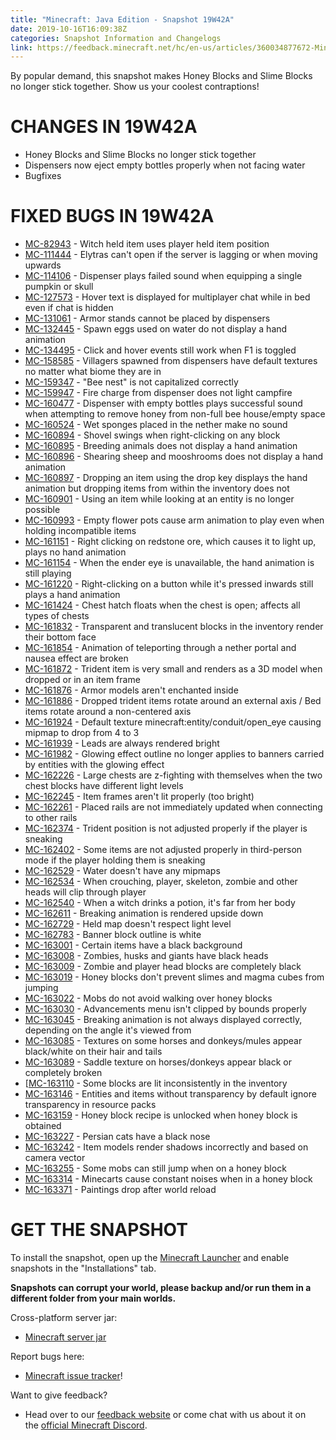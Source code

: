 ```yaml
---
title: "Minecraft: Java Edition - Snapshot 19W42A"
date: 2019-10-16T16:09:38Z
categories: Snapshot Information and Changelogs
link: https://feedback.minecraft.net/hc/en-us/articles/360034877672-Minecraft-Java-Edition-Snapshot-19W42A
---
```


By popular demand, this snapshot makes Honey Blocks and Slime Blocks no longer stick together. Show us your coolest contraptions!

# CHANGES IN 19W42A

- Honey Blocks and Slime Blocks no longer stick together
- Dispensers now eject empty bottles properly when not facing water
- Bugfixes

# FIXED BUGS IN 19W42A

- [MC-82943](https://bugs.mojang.com/browse/MC-82943) - Witch held item uses player held item position
- [MC-111444](https://bugs.mojang.com/browse/MC-111444) - Elytras can't open if the server is lagging or when moving upwards
- [MC-114106](https://bugs.mojang.com/browse/MC-114106) - Dispenser plays failed sound when equipping a single pumpkin or skull
- [MC-127573](https://bugs.mojang.com/browse/MC-127573) - Hover text is displayed for multiplayer chat while in bed even if chat is hidden
- [MC-131061](https://bugs.mojang.com/browse/MC-131061) - Armor stands cannot be placed by dispensers
- [MC-132445](https://bugs.mojang.com/browse/MC-132445) - Spawn eggs used on water do not display a hand animation
- [MC-134495](https://bugs.mojang.com/browse/MC-134495) - Click and hover events still work when F1 is toggled
- [MC-158585](https://bugs.mojang.com/browse/MC-158585) - Villagers spawned from dispensers have default textures no matter what biome they are in
- [MC-159347](https://bugs.mojang.com/browse/MC-159347) - "Bee nest" is not capitalized correctly
- [MC-159947](https://bugs.mojang.com/browse/MC-159947) - Fire charge from dispenser does not light campfire
- [MC-160477](https://bugs.mojang.com/browse/MC-160477) - Dispenser with empty bottles plays successful sound when attempting to remove honey from non-full bee house/empty space
- [MC-160524](https://bugs.mojang.com/browse/MC-160524) - Wet sponges placed in the nether make no sound
- [MC-160894](https://bugs.mojang.com/browse/MC-160894) - Shovel swings when right-clicking on any block
- [MC-160895](https://bugs.mojang.com/browse/MC-160895) - Breeding animals does not display a hand animation
- [MC-160896](https://bugs.mojang.com/browse/MC-160896) - Shearing sheep and mooshrooms does not display a hand animation
- [MC-160897](https://bugs.mojang.com/browse/MC-160897) - Dropping an item using the drop key displays the hand animation but dropping items from within the inventory does not
- [MC-160901](https://bugs.mojang.com/browse/MC-160901) - Using an item while looking at an entity is no longer possible
- [MC-160993](https://bugs.mojang.com/browse/MC-160993) - Empty flower pots cause arm animation to play even when holding incompatible items
- [MC-161151](https://bugs.mojang.com/browse/MC-161151) - Right clicking on redstone ore, which causes it to light up, plays no hand animation
- [MC-161154](https://bugs.mojang.com/browse/MC-161154) - When the ender eye is unavailable, the hand animation is still playing
- [MC-161220](https://bugs.mojang.com/browse/MC-161220) - Right-clicking on a button while it's pressed inwards still plays a hand animation
- [MC-161424](https://bugs.mojang.com/browse/MC-161424) - Chest hatch floats when the chest is open; affects all types of chests
- [MC-161832](https://bugs.mojang.com/browse/MC-161832) - Transparent and translucent blocks in the inventory render their bottom face
- [MC-161854](https://bugs.mojang.com/browse/MC-161854) - Animation of teleporting through a nether portal and nausea effect are broken
- [MC-161872](https://bugs.mojang.com/browse/MC-161872) - Trident item is very small and renders as a 3D model when dropped or in an item frame
- [MC-161876](https://bugs.mojang.com/browse/MC-161876) - Armor models aren't enchanted inside
- [MC-161886](https://bugs.mojang.com/browse/MC-161886) - Dropped trident items rotate around an external axis / Bed items rotate around a non-centered axis
- [MC-161924](https://bugs.mojang.com/browse/MC-161924) - Default texture minecraft:entity/conduit/open_eye causing mipmap to drop from 4 to 3
- [MC-161939](https://bugs.mojang.com/browse/MC-161939) - Leads are always rendered bright
- [MC-161982](https://bugs.mojang.com/browse/MC-161982) - Glowing effect outline no longer applies to banners carried by entities with the glowing effect
- [MC-162226](https://bugs.mojang.com/browse/MC-162226) - Large chests are z-fighting with themselves when the two chest blocks have different light levels
- [MC-162245](https://bugs.mojang.com/browse/MC-162245) - Item frames aren't lit properly (too bright)
- [MC-162261](https://bugs.mojang.com/browse/MC-162261) - Placed rails are not immediately updated when connecting to other rails
- [MC-162374](https://bugs.mojang.com/browse/MC-162374) - Trident position is not adjusted properly if the player is sneaking
- [MC-162402](https://bugs.mojang.com/browse/MC-162402) - Some items are not adjusted properly in third-person mode if the player holding them is sneaking
- [MC-162529](https://bugs.mojang.com/browse/MC-162529) - Water doesn't have any mipmaps
- [MC-162534](https://bugs.mojang.com/browse/MC-162534) - When crouching, player, skeleton, zombie and other heads will clip through player
- [MC-162540](https://bugs.mojang.com/browse/MC-162540) - When a witch drinks a potion, it's far from her body
- [MC-162611](https://bugs.mojang.com/browse/MC-162611) - Breaking animation is rendered upside down
- [MC-162729](https://bugs.mojang.com/browse/MC-162729) - Held map doesn't respect light level
- [MC-162783](https://bugs.mojang.com/browse/MC-162783) - Banner block outline is white
- [MC-163001](https://bugs.mojang.com/browse/MC-163001) - Certain items have a black background
- [MC-163008](https://bugs.mojang.com/browse/MC-163008) - Zombies, husks and giants have black heads
- [MC-163009](https://bugs.mojang.com/browse/MC-163009) - Zombie and player head blocks are completely black
- [MC-163019](https://bugs.mojang.com/browse/MC-163019) - Honey blocks don't prevent slimes and magma cubes from jumping
- [MC-163022](https://bugs.mojang.com/browse/MC-163022) - Mobs do not avoid walking over honey blocks
- [MC-163030](https://bugs.mojang.com/browse/MC-163030) - Advancements menu isn't clipped by bounds properly
- [MC-163045](https://bugs.mojang.com/browse/MC-163045) - Breaking animation is not always displayed correctly, depending on the angle it's viewed from
- [MC-163085](https://bugs.mojang.com/browse/MC-163085) - Textures on some horses and donkeys/mules appear black/white on their hair and tails
- [MC-163089](https://bugs.mojang.com/browse/MC-163089) - Saddle texture on horses/donkeys appear black or completely broken
- \[[MC-163110](https://bugs.mojang.com/browse/MC-163110) - Some blocks are lit inconsistently in the inventory
- [MC-163146](https://bugs.mojang.com/browse/MC-163146) - Entities and items without transparency by default ignore transparency in resource packs
- [MC-163159](https://bugs.mojang.com/browse/MC-163159) - Honey block recipe is unlocked when honey block is obtained
- [MC-163227](https://bugs.mojang.com/browse/MC-163227) - Persian cats have a black nose
- [MC-163242](https://bugs.mojang.com/browse/MC-163242) - Item models render shadows incorrectly and based on camera vector
- [MC-163255](https://bugs.mojang.com/browse/MC-163255) - Some mobs can still jump when on a honey block
- [MC-163314](https://bugs.mojang.com/browse/MC-163314) - Minecarts cause constant noises when in a honey block
- [MC-163371](https://bugs.mojang.com/browse/MC-163371) - Paintings drop after world reload

# GET THE SNAPSHOT

To install the snapshot, open up the [Minecraft Launcher](https://www.minecraft.net/download.html) and enable snapshots in the "Installations" tab.

**Snapshots can corrupt your world, please backup and/or run them in a different folder from your main worlds.**

Cross-platform server jar:

- [Minecraft server jar](https://launcher.mojang.com/v1/objects/1f8673dee28ff3a1714e17780f6b91d5372fe440/server.jar)

Report bugs here:

- [Minecraft issue tracker](https://bugs.mojang.com/browse/MC)!

Want to give feedback?

- Head over to our [feedback website](http://aka.ms/snapshotfeedback) or come chat with us about it on the [official Minecraft Discord](https://discordapp.com/invite/minecraft).

